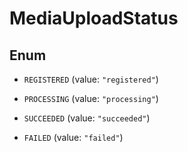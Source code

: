 

# MediaUploadStatus

## Enum


* `REGISTERED` (value: `"registered"`)

* `PROCESSING` (value: `"processing"`)

* `SUCCEEDED` (value: `"succeeded"`)

* `FAILED` (value: `"failed"`)



